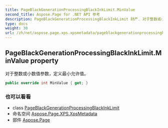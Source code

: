 ```yaml
---
title: PageBlackGenerationProcessingBlackInkLimit.MinValue
second_title: Aspose.Page for .NET API 参考
description: PageBlackGenerationProcessingBlackInkLimit 财产. 对于整数或小数值参数定义最小允许值
type: docs
weight: 30
url: /zh/net/aspose.page.xps.xpsmetadata/pageblackgenerationprocessingblackinklimit/minvalue/
---
```

## PageBlackGenerationProcessingBlackInkLimit.MinValue property

对于整数或小数值参数，定义最小允许值。

```csharp
public override int MinValue { get; }
```

### 也可以看看

* class [PageBlackGenerationProcessingBlackInkLimit](../)
* 命名空间 [Aspose.Page.XPS.XpsMetadata](../../pageblackgenerationprocessingblackinklimit/)
* 部件 [Aspose.Page](../../../)


